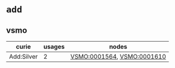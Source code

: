 # `add`

## vsmo

| curie      |   usages | nodes                                                                                                                    |
|------------|----------|--------------------------------------------------------------------------------------------------------------------------|
| Add:Silver |        2 | [VSMO:0001564](http://purl.obolibrary.org/obo/VSMO_0001564), [VSMO:0001610](http://purl.obolibrary.org/obo/VSMO_0001610) |

